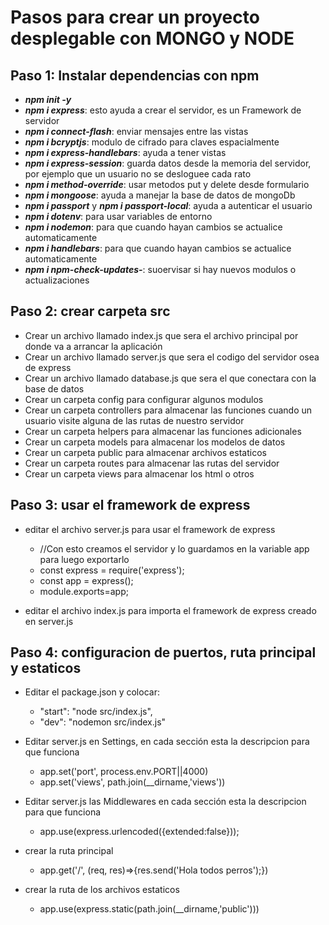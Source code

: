 # Pasos para crear un proyecto desplegable con MONGO y NODE
## Paso 1: Instalar dependencias con npm
+ _**npm init -y**_
+ _**npm i express**_: esto ayuda a crear el servidor, es un Framework de servidor
+ _**npm i connect-flash**_: enviar mensajes entre las vistas
+ _**npm i bcryptjs**_: modulo de cifrado para claves espacialmente
+ _**npm i express-handlebars**_: ayuda a tener vistas
+ _**npm i express-session**_: guarda datos desde la memoria del servidor, por ejemplo que un usuario no se desloguee cada rato
+ _**npm i method-override**_: usar metodos put y delete desde formulario
+ _**npm i mongoose**_: ayuda a manejar la base de datos de mongoDb
+ _**npm i passport**_ y _**npm i passport-local**_: ayuda a autenticar el usuario
+ _**npm i dotenv**_: para usar variables de entorno
+ _**npm i nodemon**_: para que cuando hayan cambios se actualice automaticamente
+ _**npm i handlebars**_: para que cuando hayan cambios se actualice automaticamente
+ _**npm i npm-check-updates-**_: suoervisar si hay nuevos modulos o actualizaciones


## Paso 2: crear carpeta src 
+ Crear un archivo llamado index.js que sera el archivo principal por donde va a arrancar la aplicación
+ Crear un archivo llamado server.js que sera el codigo del servidor osea de express
+ Crear un archivo llamado database.js que sera el que conectara con la base de datos
+ Crear un carpeta config para configurar algunos modulos
+ Crear un carpeta controllers para almacenar las funciones cuando un usuario visite alguna de las rutas de nuestro servidor
+ Crear un carpeta helpers para almacenar las funciones adicionales
+ Crear un carpeta models para almacenar los modelos de datos
+ Crear un carpeta public para almacenar archivos estaticos
+ Crear un carpeta routes para almacenar las rutas del servidor
+ Crear un carpeta views para almacenar los html o otros

## Paso 3: usar el framework de express 
+ editar el archivo server.js para usar el framework de express
    - //Con esto creamos el servidor y lo guardamos en la variable app para luego exportarlo
    - const express = require('express');
    - const app  = express();
    - module.exports=app;

+ editar el archivo index.js para importa el framework de express creado en server.js

## Paso 4: configuracion de puertos, ruta principal y estaticos 
+ Editar el  package.json y colocar:
    - "start": "node src/index.js",
    - "dev": "nodemon src/index.js"

+ Editar server.js en Settings, en cada sección esta la descripcion para que funciona
    - app.set('port', process.env.PORT||4000)
    - app.set('views', path.join(__dirname,'views')) 

+ Editar server.js las Middlewares en cada sección esta la descripcion para que funciona
    - app.use(express.urlencoded({extended:false}));

+ crear la ruta principal 
    - app.get('/', (req, res)=>{res.send('Hola todos perros');})

+ crear la ruta de los archivos estaticos
    - app.use(express.static(path.join(__dirname,'public')))